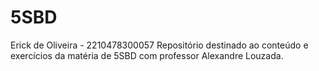 # 5SBD
Erick de Oliveira - 2210478300057
Repositório destinado ao conteúdo e exercícios da matéria de 5SBD com professor Alexandre Louzada.
